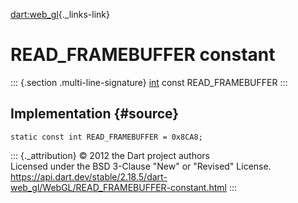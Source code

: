 [dart:web\_gl](../../dart-web_gl/dart-web_gl-library){._links-link}

READ\_FRAMEBUFFER constant
==========================

::: {.section .multi-line-signature}
[int](../../dart-core/int-class) const READ\_FRAMEBUFFER
:::

Implementation {#source}
--------------

``` {.language-dart data-language="dart"}
static const int READ_FRAMEBUFFER = 0x8CA8;
```

::: {._attribution}
© 2012 the Dart project authors\
Licensed under the BSD 3-Clause \"New\" or \"Revised\" License.\
<https://api.dart.dev/stable/2.18.5/dart-web_gl/WebGL/READ_FRAMEBUFFER-constant.html>
:::
